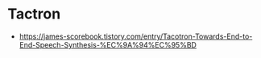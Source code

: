 # Tactron

- https://james-scorebook.tistory.com/entry/Tacotron-Towards-End-to-End-Speech-Synthesis-%EC%9A%94%EC%95%BD

